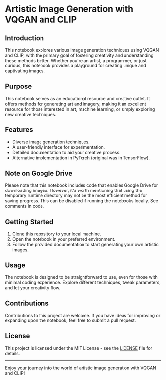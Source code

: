 # Artistic Image Generation with VQGAN and CLIP

## Introduction

This notebook explores various image generation techniques using VQGAN and CLIP, with the primary goal of fostering creativity and understanding these methods better. Whether you're an artist, a programmer, or just curious, this notebook provides a playground for creating unique and captivating images.

## Purpose

This notebook serves as an educational resource and creative outlet. It offers methods for generating art and imagery, making it an excellent resource for those interested in art, machine learning, or simply exploring new creative techniques.

## Features

- Diverse image generation techniques.
- A user-friendly interface for experimentation.
- Detailed documentation to aid your creative process.
- Alternative implementation in PyTorch (original was in TensorFlow).

## Note on Google Drive

Please note that this notebook includes code that enables Google Drive for downloading images. However, it's worth mentioning that using the temporary runtime directory may not be the most efficient method for saving progress. This can be disabled if running the notebooks locally. See comments in code. 

## Getting Started

1. Clone this repository to your local machine.
2. Open the notebook in your preferred environment.
3. Follow the provided documentation to start generating your own artistic images.

## Usage

The notebook is designed to be straightforward to use, even for those with minimal coding experience. Explore different techniques, tweak parameters, and let your creativity flow.

## Contributions

Contributions to this project are welcome. If you have ideas for improving or expanding upon the notebook, feel free to submit a pull request.

## License

This project is licensed under the MIT License - see the [LICENSE](LICENSE) file for details.

---

Enjoy your journey into the world of artistic image generation with VQGAN and CLIP!

